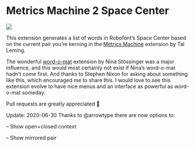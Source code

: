 Metrics Machine 2 Space Center
==============================

![](MM2SS.gif)

This extension generates a list of words in Robofont’s Space Center based on the current pair you’re kerning in the [Metrics Machine] extension by Tal Leming.

The wonderful [word-o-mat] extension by Nina Stössinger was a major influence, and this would most certainly not exist if Nina’s word-o-mat hadn’t come first. And thanks to Stephen Nixon for asking about something like this, which encouraged me to share this. I would love to see this extension evolve to have nice menus and an interface as powerful as word-o-mat someday.

Pull requests are greatly appreciated 🙏

Update: 2020-06-30
Thanks to @arrowtype there are now options to:

– Show open+closed context

– Show mirrored pair 


[Metrics Machine]: https://extensionstore.robofont.com/extensions/metricsMachine/
[word-o-mat]: https://github.com/ninastoessinger/word-o-mat

